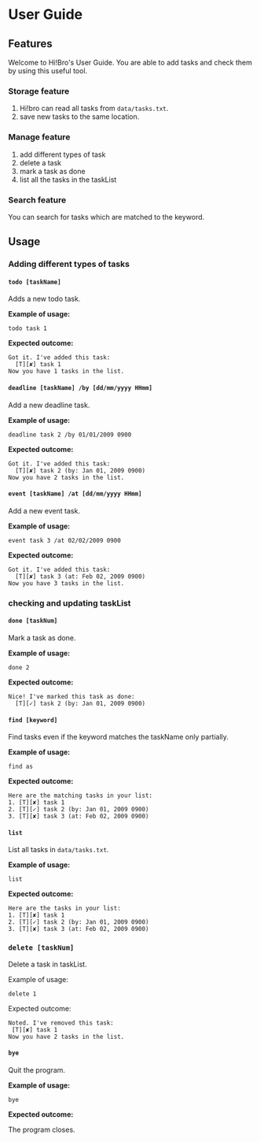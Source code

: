 # User Guide
## Features
Welcome to Hi!Bro's User Guide. You are able to add tasks and check them by using this useful tool.

### Storage feature
1. Hi!bro can read all tasks from `data/tasks.txt`.
2. save new tasks to the same location.

### Manage feature
1. add different types of task
2. delete a task
3. mark a task as done
4. list all the tasks in the taskList

### Search feature
You can search for tasks which are matched to the keyword.

## Usage
### Adding different types of tasks
#### `todo [taskName]`
Adds a new todo task.

**Example of usage:**

`todo task 1`

**Expected outcome:**
```
Got it. I've added this task:
  [T][✘] task 1
Now you have 1 tasks in the list.
```

#### `deadline [taskName] /by [dd/mm/yyyy HHmm]`
Add a new deadline task.

**Example of usage:**

`deadline task 2 /by 01/01/2009 0900`

**Expected outcome:**
```
Got it. I've added this task:
  [T][✘] task 2 (by: Jan 01, 2009 0900)
Now you have 2 tasks in the list.
```


#### `event [taskName] /at [dd/mm/yyyy HHmm]`
Add a new event task.

**Example of usage:**

`event task 3 /at 02/02/2009 0900`

**Expected outcome:**
```
Got it. I've added this task:
  [T][✘] task 3 (at: Feb 02, 2009 0900)
Now you have 3 tasks in the list.
```

### checking and updating taskList

#### `done [taskNum]`
Mark a task as done.

**Example of usage:**

`done 2`

**Expected outcome:**
```
Nice! I've marked this task as done:
  [T][✓] task 2 (by: Jan 01, 2009 0900)
```

#### `find [keyword]`

Find tasks even if the keyword matches the taskName only partially.

**Example of usage:**

`find as`

**Expected outcome:**
```
Here are the matching tasks in your list:
1. [T][✘] task 1
2. [T][✓] task 2 (by: Jan 01, 2009 0900)
3. [T][✘] task 3 (at: Feb 02, 2009 0900)
```

#### `list` 

List all tasks in `data/tasks.txt`.

**Example of usage:**

`list`

**Expected outcome:**
```
Here are the tasks in your list:
1. [T][✘] task 1
2. [T][✓] task 2 (by: Jan 01, 2009 0900)
3. [T][✘] task 3 (at: Feb 02, 2009 0900)
```


### `delete [taskNum]`

Delete a task in taskList.

Example of usage: 

`delete 1`

Expected outcome:

```
Noted. I've removed this task:
 [T][✘] task 1
Now you have 2 tasks in the list.
```
#### `bye`

Quit the program.

**Example of usage:**

`bye`

**Expected outcome:**

The program closes.
